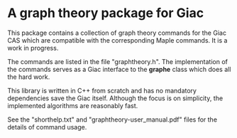 # A graph theory package for Giac

This package contains a collection of graph theory commands for the Giac CAS which are compatible with the corresponding Maple commands. It is a work in progress.

The commands are listed in the file "graphtheory.h". The implementation of the commands serves as a Giac interface to the **graphe** class which does all the hard work.

This library is written in C++ from scratch and has no mandatory dependencies save the Giac itself. Although the focus is on simplicity, the implemented algorithms are reasonably fast.

See the "shorthelp.txt" and "graphtheory-user_manual.pdf" files for the details of command usage.
